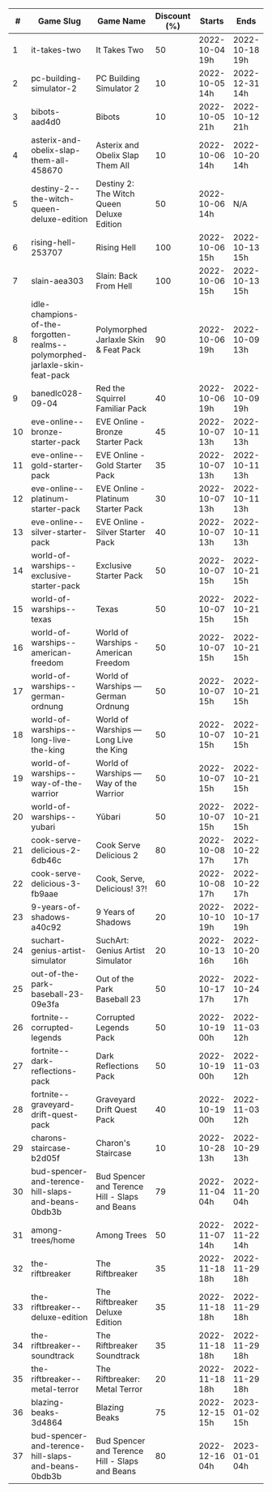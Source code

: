 |#|Game Slug|Game Name|Discount (%)|Starts|Ends|
|---|---|---|---|---|---|
|1|it-takes-two|It Takes Two|50|2022-10-04 19h|2022-10-18 19h|
|2|pc-building-simulator-2|PC Building Simulator 2|10|2022-10-05 14h|2022-12-31 14h|
|3|bibots-aad4d0|Bibots|10|2022-10-05 21h|2022-10-12 21h|
|4|asterix-and-obelix-slap-them-all-458670|Asterix and Obelix Slap Them All|10|2022-10-06 14h|2022-10-20 14h|
|5|destiny-2--the-witch-queen-deluxe-edition|Destiny 2: The Witch Queen Deluxe Edition|50|2022-10-06 14h|N/A|
|6|rising-hell-253707|Rising Hell|100|2022-10-06 15h|2022-10-13 15h|
|7|slain-aea303|Slain: Back From Hell|100|2022-10-06 15h|2022-10-13 15h|
|8|idle-champions-of-the-forgotten-realms--polymorphed-jarlaxle-skin-feat-pack|Polymorphed Jarlaxle Skin & Feat Pack|90|2022-10-06 19h|2022-10-09 13h|
|9|banedlc028-09-04|Red the Squirrel Familiar Pack|40|2022-10-06 19h|2022-10-09 19h|
|10|eve-online--bronze-starter-pack|EVE Online - Bronze Starter Pack|45|2022-10-07 13h|2022-10-11 13h|
|11|eve-online--gold-starter-pack|EVE Online - Gold Starter Pack|35|2022-10-07 13h|2022-10-11 13h|
|12|eve-online--platinum-starter-pack|EVE Online - Platinum Starter Pack|30|2022-10-07 13h|2022-10-11 13h|
|13|eve-online--silver-starter-pack|EVE Online - Silver Starter Pack|40|2022-10-07 13h|2022-10-11 13h|
|14|world-of-warships--exclusive-starter-pack|Exclusive Starter Pack|50|2022-10-07 15h|2022-10-21 15h|
|15|world-of-warships--texas|Texas|50|2022-10-07 15h|2022-10-21 15h|
|16|world-of-warships--american-freedom|World of Warships - American Freedom|50|2022-10-07 15h|2022-10-21 15h|
|17|world-of-warships--german-ordnung|World of Warships — German Ordnung|50|2022-10-07 15h|2022-10-21 15h|
|18|world-of-warships--long-live-the-king|World of Warships — Long Live the King|50|2022-10-07 15h|2022-10-21 15h|
|19|world-of-warships--way-of-the-warrior|World of Warships — Way of the Warrior|50|2022-10-07 15h|2022-10-21 15h|
|20|world-of-warships--yubari|Yūbari|50|2022-10-07 15h|2022-10-21 15h|
|21|cook-serve-delicious-2-6db46c|Cook Serve Delicious 2|80|2022-10-08 17h|2022-10-22 17h|
|22|cook-serve-delicious-3-fb9aae|Cook, Serve, Delicious! 3?!|60|2022-10-08 17h|2022-10-22 17h|
|23|9-years-of-shadows-a40c92|9 Years of Shadows|20|2022-10-10 19h|2022-10-17 19h|
|24|suchart-genius-artist-simulator|SuchArt: Genius Artist Simulator|20|2022-10-13 16h|2022-10-20 16h|
|25|out-of-the-park-baseball-23-09e3fa|Out of the Park Baseball 23|50|2022-10-17 17h|2022-10-24 17h|
|26|fortnite--corrupted-legends|Corrupted Legends Pack|50|2022-10-19 00h|2022-11-03 12h|
|27|fortnite--dark-reflections-pack|Dark Reflections Pack|50|2022-10-19 00h|2022-11-03 12h|
|28|fortnite--graveyard-drift-quest-pack|Graveyard Drift Quest Pack|40|2022-10-19 00h|2022-11-03 12h|
|29|charons-staircase-b2d05f|Charon's Staircase|10|2022-10-28 13h|2022-10-29 13h|
|30|bud-spencer-and-terence-hill-slaps-and-beans-0bdb3b|Bud Spencer and Terence Hill - Slaps and Beans|79|2022-11-04 04h|2022-11-20 04h|
|31|among-trees/home|Among Trees|50|2022-11-07 14h|2022-11-22 14h|
|32|the-riftbreaker|The Riftbreaker|35|2022-11-18 18h|2022-11-29 18h|
|33|the-riftbreaker--deluxe-edition|The Riftbreaker Deluxe Edition|35|2022-11-18 18h|2022-11-29 18h|
|34|the-riftbreaker--soundtrack|The Riftbreaker Soundtrack|35|2022-11-18 18h|2022-11-29 18h|
|35|the-riftbreaker--metal-terror|The Riftbreaker: Metal Terror|20|2022-11-18 18h|2022-11-29 18h|
|36|blazing-beaks-3d4864|Blazing Beaks|75|2022-12-15 15h|2023-01-02 15h|
|37|bud-spencer-and-terence-hill-slaps-and-beans-0bdb3b|Bud Spencer and Terence Hill - Slaps and Beans|80|2022-12-16 04h|2023-01-01 04h|
